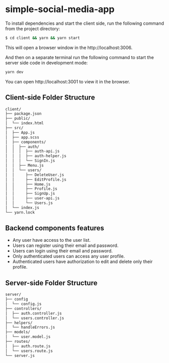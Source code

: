 # simple-social-media-app

To install dependencies and start the client side, run the following command from the project directory:

```zsh
$ cd client && yarn && yarn start
```

This will open a browser window in the http://localhost:3006.

And then on a separate terminal run the following command to start the server side code in development mode:

```zsh
yarn dev
```

You can open http://localhost:3001 to view it in the browser.

## Client-side Folder Structure

```zsh
client/
├── package.json
├── public/
│  └── index.html
├── src/
│  ├── App.js
│  ├── app.scss
│  ├── components/
│  │  ├── auth/
│  │  │  ├── auth-api.js
│  │  │  ├── auth-helper.js
│  │  │  └── SignIn.js
│  │  ├── Menu.js
│  │  └── users/
│  │     ├── DeleteUser.js
│  │     ├── EditProfile.js
│  │     ├── Home.js
│  │     ├── Profile.js
│  │     ├── SignUp.js
│  │     ├── user-api.js
│  │     └── Users.js
│  └── index.js
└── yarn.lock
```

## Backend components features

-   Any user have access to the user list.
-   Users can register using their email and password.
-   Users can login using their email and password.
-   Only authenticated users can access any user profile.
-   Authenticated users have authorization to edit and delete only their profile.

## Server-side Folder Structure

```zsh
server/
├── config
│  └── config.js
├── controllers/
│  ├── auth.controller.js
│  └── users.controller.js
├── helpers/
│  └── handleErrors.js
├── models/
│  └── user.model.js
├── routes/
│  ├── auth.route.js
│  └── users.route.js
└── server.js
```
